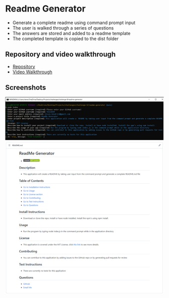 # Readme Generator
- Generate a complete readme using command prompt input
- The user is walked through a series of questions
- The answers are stored and added to a readme template
- The completed template is copied to the dist folder

## Repository and video walkthrough
- [Repository](https://github.com/SteveB29/readme-generator)
- [Video Walkthrough](https://drive.google.com/file/d/1164gkN2YFEGnKzrE8mRnkynF38_Rf2mx/view)

## Screenshots
![command prompt](./assets/cmd-prompt.PNG)
![Generated ReadMe](./assets/gen-readme.PNG)